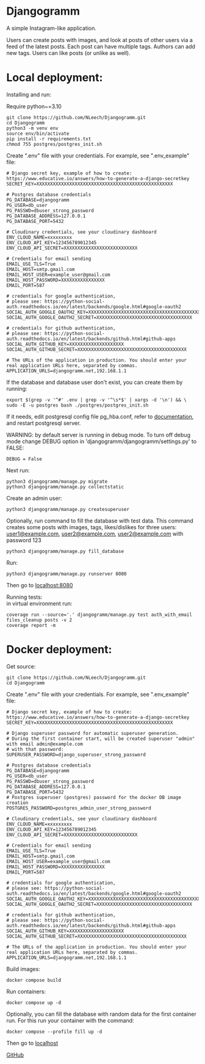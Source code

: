 # Djangogramm

A simple Instagram-like application.

Users can create posts with images, and look at posts of other users via a feed of the latest posts.
Each post can have multiple tags. Authors can add new tags. Users can like posts (or unlike as well).

# Local deployment:
Installing and run:

Require python~=3.10

    git clone https://github.com/NLeech/Djangogramm.git
    cd Djangogramm
    python3 -m venv env
    source env/bin/activate
    pip install -r requirements.txt
    chmod 755 postgres/postgres_init.sh


Create ".env" file with your credentials.
For example, see ".env_example" file:

    # Django secret key, example of how to create: https://www.educative.io/answers/how-to-generate-a-django-secretkey
    SECRET_KEY=XXXXXXXXXXXXXXXXXXXXXXXXXXXXXXXXXXXXXXXXXXXXXXXXXX

    # Postgres database credentials
    PG_DATABASE=djangogramm
    PG_USER=db_user
    PG_PASSWD=dbuser_strong_password
    PG_DATABASE_ADDRESS=127.0.0.1
    PG_DATABASE_PORT=5432
    
    # Cloudinary credentials, see your cloudinary dashboard
    ENV_CLOUD_NAME=xxxxxxxxx
    ENV_CLOUD_API_KEY=123456789012345
    ENV_CLOUD_API_SECRET=XXXXXXXXXXXXXXXXXXXXXXXXXXX
    
    # Credentials for email sending
    EMAIL_USE_TLS=True
    EMAIL_HOST=smtp.gmail.com
    EMAIL_HOST_USER=example_user@gmail.com
    EMAIL_HOST_PASSWORD=XXXXXXXXXXXXXXXX
    EMAIL_PORT=587
    
    # credentials for google authentication,
    # please see: https://python-social-auth.readthedocs.io/en/latest/backends/google.html#google-oauth2
    SOCIAL_AUTH_GOOGLE_OAUTH2_KEY=XXXXXXXXXXXXXXXXXXXXXXXXXXXXXXXXXXXXXXXXXXXXXXXXXXXXXXXXXXXXXXXXXXXXXXXXX
    SOCIAL_AUTH_GOOGLE_OAUTH2_SECRET=XXXXXXXXXXXXXXXXXXXXXXXXXXXXXXXXXXX
    
    # credentials for github authentication,
    # please see: https://python-social-auth.readthedocs.io/en/latest/backends/github.html#github-apps
    SOCIAL_AUTH_GITHUB_KEY=XXXXXXXXXXXXXXXXXXXX
    SOCIAL_AUTH_GITHUB_SECRET=XXXXXXXXXXXXXXXXXXXXXXXXXXXXXXXXXXXXXXXX

    # The URLs of the application in production. You should enter your real application URLs here, separated by commas.
    APPLICATION_URLS=djangogramm.net,192.168.1.1

If the database and database user don't exist, you can create them by running:
    
    export $(grep -v '^#' .env | grep -v '^\s*$' | xargs -d '\n') && \
    sudo -E -u postgres bash ./postgres/postgres_init.sh

If it needs, edit postgresql config file pg_hba.conf, refer to 
[documentation](https://www.postgresql.org/docs/11/auth-pg-hba-conf.html), and restart postgresql server.

WARNING: by default server is running in debug mode. 
To turn off debug mode change DEBUG option in 'djangogramm/djangogramm/settings.py' to FALSE:

    DEBUG = False

Next run:

    python3 djangogramm/manage.py migrate
    python3 djangogramm/manage.py collectstatic 

Create an admin user:

    python3 djangogramm/manage.py createsuperuser


Optionally, run command to fill the database with test data. 
This command creates some posts with images, tags, likes/dislikes for three users: 
user1@example.com, user2@example.com, user2@example.com with password 123

    python3 djangogramm/manage.py fill_database


Run:

    python3 djangogramm/manage.py runserver 8080

Then go to [localhost:8080](localhost:8080)

Running tests:  
in virtual environment run:

    coverage run --source='.' djangogramm/manage.py test auth_with_email files_cleanup posts -v 2
    coverage report -m

# Docker deployment:

Get source:

    git clone https://github.com/NLeech/Djangogramm.git
    cd Djangogramm

Create ".env" file with your credentials.
For example, see ".env_example" file:

    # Django secret key, example of how to create: https://www.educative.io/answers/how-to-generate-a-django-secretkey
    SECRET_KEY=XXXXXXXXXXXXXXXXXXXXXXXXXXXXXXXXXXXXXXXXXXXXXXXXXX

    # Django superuser password for automatic superuser generation.
    # During the first container start, will be created superuser "admin" with email admin@example.com
    # with that password:
    SUPERUSER_PASSWORD=django_superuser_strong_password
    
    # Postgres database credentials
    PG_DATABASE=djangogramm
    PG_USER=db_user
    PG_PASSWD=dbuser_strong_password
    PG_DATABASE_ADDRESS=127.0.0.1
    PG_DATABASE_PORT=5432
    # Postgres superuser (postgres) password for the docker DB image creation
    POSTGRES_PASSWORD=postgres_admin_user_strong_password
    
    # Cloudinary credentials, see your cloudinary dashboard
    ENV_CLOUD_NAME=xxxxxxxxx
    ENV_CLOUD_API_KEY=123456789012345
    ENV_CLOUD_API_SECRET=XXXXXXXXXXXXXXXXXXXXXXXXXXX
    
    # Credentials for email sending
    EMAIL_USE_TLS=True
    EMAIL_HOST=smtp.gmail.com
    EMAIL_HOST_USER=example_user@gmail.com
    EMAIL_HOST_PASSWORD=XXXXXXXXXXXXXXXX
    EMAIL_PORT=587
    
    # credentials for google authentication,
    # please see: https://python-social-auth.readthedocs.io/en/latest/backends/google.html#google-oauth2
    SOCIAL_AUTH_GOOGLE_OAUTH2_KEY=XXXXXXXXXXXXXXXXXXXXXXXXXXXXXXXXXXXXXXXXXXXXXXXXXXXXXXXXXXXXXXXXXXXXXXXXX
    SOCIAL_AUTH_GOOGLE_OAUTH2_SECRET=XXXXXXXXXXXXXXXXXXXXXXXXXXXXXXXXXXX
    
    # credentials for github authentication,
    # please see: https://python-social-auth.readthedocs.io/en/latest/backends/github.html#github-apps
    SOCIAL_AUTH_GITHUB_KEY=XXXXXXXXXXXXXXXXXXXX
    SOCIAL_AUTH_GITHUB_SECRET=XXXXXXXXXXXXXXXXXXXXXXXXXXXXXXXXXXXXXXXX

    # The URLs of the application in production. You should enter your real application URLs here, separated by commas.
    APPLICATION_URLS=djangogramm.net,192.168.1.1

Build images:
    
    docker compose build

Run containers:

    docker compose up -d

Optionally, you can fill the database with random data for the first container run. 
For this run your container with the command:

    docker compose --profile fill up -d
 
Then go to [localhost](localhost)

[GitHub](https://github.com/NLeech/Djangogramm)
